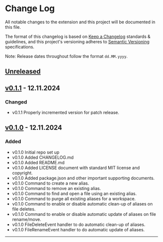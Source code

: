 # Change Log

All notable changes to the extension and this project will be documented in this file.

The format of this changelog is based on [Keep a Changelog](http://keepachangelog.com/) standards & guidelines,
and this project's versioning adheres to [Semantic Versioning](https://semver.org/) specifications.

Note: Release dates throughout follow the format `dd.MM.yyyy`.

## [Unreleased]

## [v0.1.1] - 12.11.2024

### Changed
- v0.1.1 Properly incremented version for patch release.

## [v0.1.0] - 12.11.2024

### Added
- v0.1.0 Initial repo set up
- v0.1.0 Added CHANGELOG.md
- v0.1.0 Added README.md
- v0.1.0 Added LICENSE document with standard MIT license and copyright.
- v0.1.0 Added package.json and other important supporting documents.
- v0.1.0 Command to create a new alias.
- v0.1.0 Command to remove an existing alias.
- v0.1.0 Command to find and open a file using an existing alias.
- v0.1.0 Command to purge all existing aliases for a workspace.
- v0.1.0 Command to enable or disable automatic clean-up of aliases on file deletes.
- v0.1.0 Command to enable or disable automatic update of aliases on file rename/move.
- v0.1.0 FileDeleteEvent handler to do automatic clean-up of aliases.
- v0.1.0 FileRenameEvent handler to do automatic update of aliases.


***

[unreleased]: https://github.com/andyp-22/ffva/compare/v0.1.1...HEAD
[v0.1.1]: https://github.com/andyp-22/ffva/releases/tag/v0.1.1...v0.1.0
[v0.1.0]: https://github.com/andyp-22/ffva/releases/tag/v0.1.0
